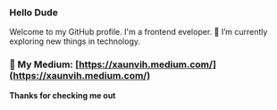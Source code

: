 ### Hello Dude

Welcome to my GitHub profile. I'm a frontend eveloper. 🌱 I’m currently exploring new things in technology. 


### 📕 My Medium: [https://xaunvih.medium.com/](https://xaunvih.medium.com/)

**Thanks for checking me out**
